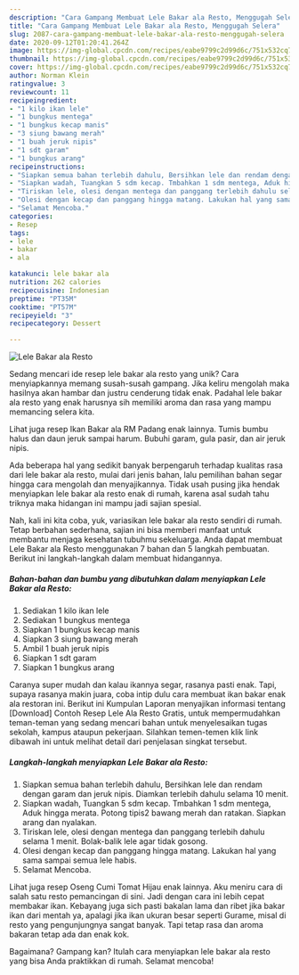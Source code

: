 ```yaml
---
description: "Cara Gampang Membuat Lele Bakar ala Resto, Menggugah Selera"
title: "Cara Gampang Membuat Lele Bakar ala Resto, Menggugah Selera"
slug: 2087-cara-gampang-membuat-lele-bakar-ala-resto-menggugah-selera
date: 2020-09-12T01:20:41.264Z
image: https://img-global.cpcdn.com/recipes/eabe9799c2d99d6c/751x532cq70/lele-bakar-ala-resto-foto-resep-utama.jpg
thumbnail: https://img-global.cpcdn.com/recipes/eabe9799c2d99d6c/751x532cq70/lele-bakar-ala-resto-foto-resep-utama.jpg
cover: https://img-global.cpcdn.com/recipes/eabe9799c2d99d6c/751x532cq70/lele-bakar-ala-resto-foto-resep-utama.jpg
author: Norman Klein
ratingvalue: 3
reviewcount: 11
recipeingredient:
- "1 kilo ikan lele"
- "1 bungkus mentega"
- "1 bungkus kecap manis"
- "3 siung bawang merah"
- "1 buah jeruk nipis"
- "1 sdt garam"
- "1 bungkus arang"
recipeinstructions:
- "Siapkan semua bahan terlebih dahulu, Bersihkan lele dan rendam dengan garam dan jeruk nipis. Diamkan terlebih dahulu selama 10 menit."
- "Siapkan wadah, Tuangkan 5 sdm kecap. Tmbahkan 1 sdm mentega, Aduk hingga merata. Potong tipis2 bawang merah dan ratakan. Siapkan arang dan nyalakan."
- "Tiriskan lele, olesi dengan mentega dan panggang terlebih dahulu selama 1 menit. Bolak-balik lele agar tidak gosong."
- "Olesi dengan kecap dan panggang hingga matang. Lakukan hal yang sama sampai semua lele habis."
- "Selamat Mencoba."
categories:
- Resep
tags:
- lele
- bakar
- ala

katakunci: lele bakar ala 
nutrition: 262 calories
recipecuisine: Indonesian
preptime: "PT35M"
cooktime: "PT57M"
recipeyield: "3"
recipecategory: Dessert

---
```



![Lele Bakar ala Resto](https://img-global.cpcdn.com/recipes/eabe9799c2d99d6c/751x532cq70/lele-bakar-ala-resto-foto-resep-utama.jpg)

Sedang mencari ide resep lele bakar ala resto yang unik? Cara menyiapkannya memang susah-susah gampang. Jika keliru mengolah maka hasilnya akan hambar dan justru cenderung tidak enak. Padahal lele bakar ala resto yang enak harusnya sih memiliki aroma dan rasa yang mampu memancing selera kita.

Lihat juga resep Ikan Bakar ala RM Padang enak lainnya. Tumis bumbu halus dan daun jeruk sampai harum. Bubuhi garam, gula pasir, dan air jeruk nipis.

Ada beberapa hal yang sedikit banyak berpengaruh terhadap kualitas rasa dari lele bakar ala resto, mulai dari jenis bahan, lalu pemilihan bahan segar hingga cara mengolah dan menyajikannya. Tidak usah pusing jika hendak menyiapkan lele bakar ala resto enak di rumah, karena asal sudah tahu triknya maka hidangan ini mampu jadi sajian spesial.


Nah, kali ini kita coba, yuk, variasikan lele bakar ala resto sendiri di rumah. Tetap berbahan sederhana, sajian ini bisa memberi manfaat untuk membantu menjaga kesehatan tubuhmu sekeluarga. Anda dapat membuat Lele Bakar ala Resto menggunakan 7 bahan dan 5 langkah pembuatan. Berikut ini langkah-langkah dalam membuat hidangannya.

<!--inarticleads1-->

##### Bahan-bahan dan bumbu yang dibutuhkan dalam menyiapkan Lele Bakar ala Resto:

1. Sediakan 1 kilo ikan lele
1. Sediakan 1 bungkus mentega
1. Siapkan 1 bungkus kecap manis
1. Siapkan 3 siung bawang merah
1. Ambil 1 buah jeruk nipis
1. Siapkan 1 sdt garam
1. Siapkan 1 bungkus arang


Caranya super mudah dan kalau ikannya segar, rasanya pasti enak. Tapi, supaya rasanya makin juara, coba intip dulu cara membuat ikan bakar enak ala restoran ini. Berikut ini Kumpulan Laporan menyajikan informasi tentang [Download] Contoh Resep Lele Ala Resto Gratis, untuk mempermudahkan teman-teman yang sedang mencari bahan untuk menyelesaikan tugas sekolah, kampus ataupun pekerjaan. Silahkan temen-temen klik link dibawah ini untuk melihat detail dari penjelasan singkat tersebut. 

<!--inarticleads2-->

##### Langkah-langkah menyiapkan Lele Bakar ala Resto:

1. Siapkan semua bahan terlebih dahulu, Bersihkan lele dan rendam dengan garam dan jeruk nipis. Diamkan terlebih dahulu selama 10 menit.
1. Siapkan wadah, Tuangkan 5 sdm kecap. Tmbahkan 1 sdm mentega, Aduk hingga merata. Potong tipis2 bawang merah dan ratakan. Siapkan arang dan nyalakan.
1. Tiriskan lele, olesi dengan mentega dan panggang terlebih dahulu selama 1 menit. Bolak-balik lele agar tidak gosong.
1. Olesi dengan kecap dan panggang hingga matang. Lakukan hal yang sama sampai semua lele habis.
1. Selamat Mencoba.


Lihat juga resep Oseng Cumi Tomat Hijau enak lainnya. Aku meniru cara di salah satu resto pemancingan di sini. Jadi dengan cara ini lebih cepat membakar ikan. Kebayang juga sich pasti bakalan lama dan ribet jika bakar ikan dari mentah ya, apalagi jika ikan ukuran besar seperti Gurame, misal di resto yang pengunjungnya sangat banyak. Tapi tetap rasa dan aroma bakaran tetap ada dan enak kok. 

Bagaimana? Gampang kan? Itulah cara menyiapkan lele bakar ala resto yang bisa Anda praktikkan di rumah. Selamat mencoba!
